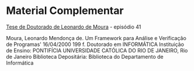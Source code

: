 # Material Complementar

[Tese de Doutorado de Leonardo de Moura](https:fronteirases.github.io/episodios/material_complementar/01_PhD_moura.pdf) - episódio 41

Moura, Leonardo Mendonça de. Um Framework para Análise e Verificação de Programas' 16/04/2000 199 f. Doutorado em INFORMÁTICA Instituição de Ensino: PONTIFÍCIA UNIVERSIDADE CATÓLICA DO RIO DE JANEIRO, Rio de Janeiro Biblioteca Depositária: Biblioteca do Departamento de Informática
